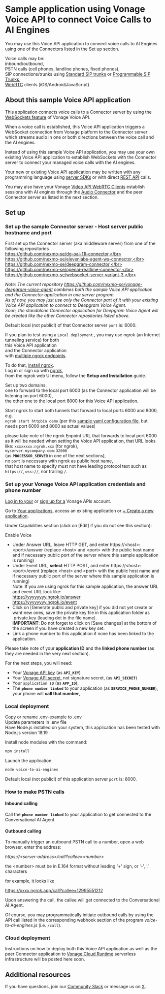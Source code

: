 # Sample application using Vonage Voice API to connect Voice Calls to AI Engines

You may use this Voice API application to connect voice calls to AI Engines using one of the Connectors listed in the Set up section.

Voice calls may be:</br>
inbound/outbound,</br>
PSTN calls (cell phones, landline phones, fixed phones),</br>
SIP connections/trunks using [Standard SIP trunks](https://developer.vonage.com/en/sip/overview) or [Programmable SIP Trunks](https://developer.vonage.com/en/voice/voice-api/concepts/programmable-sip),</br>
[WebRTC](https://developer.vonage.com/en/vonage-client-sdk/overview) clients (iOS/Android/JavaScript).</br>

## About this sample Voice API application

This application connects voice calls to a Connector server by using the [WebSockets feature](https://developer.vonage.com/en/voice/voice-api/concepts/websockets) of Vonage Voice API.</br>

When a voice call is established, this Voice API application triggers a WebSocket connection from Vonage platform to the Connector server which streams audio in one or both directions between the voice call and the AI engines. 

Instead of using this sample Voice API application, you may use your own existing Voice API application to establish WebSockets with the Connector server to connect your managed voice calls with the AI engines.

Your new or existing Voice API application may be written with any programming language using [server SDKs](https://developer.vonage.com/en/tools) or with direct [REST API](https://developer.vonage.com/en/api/voice) calls.

You may also have your Vonage [Video API WebRTC Clients](https://tokbox.com/developer/sdks/js/) establish sessions with AI engines through the [Audio Connector](https://tokbox.com/developer/guides/audio-connector) and the peer Connector server as listed in the next section.


## Set up

### Set up the sample Connector server - Host server public hostname and port

First set up the Connector server (aka middleware server) from one of the following repositories</br>
https://github.com/nexmo-se/dg-oai-11l-connector,</br>
https://github.com/nexmo-se/elevenlabs-agent-ws-connector,</br>
https://github.com/nexmo-se/deepgram-connector,</br>
https://github.com/nexmo-se/openai-realtime-connector,</br>
https://github.com/nexmo-se/websocket-server-variant-3.</br>

_Note:
The current repository https://github.com/nexmo-se/vonage-deepgram-voice-agent combines both the sample Voice API application and the Connector application in one server program.<br>
As of now, you may just use only the Connector part of it with your existing Voice API application to connect to Deepgram Voice Agent.<br>
Soon, the standalone Connector application for Deepgram Voice Agent will be created like the other Connector repositories listed above._

Default local (not public!) of that Connector server `port` is: 6000.

If you plan to test using a `Local deployment` , you may use ngrok (an Internet tunneling service) for both<br>
this Voice API application<br>
and the Connector application<br>
with [multiple ngrok endpoints](https://ngrok.com/docs/agent/config/v2/#tunnel-configurations).

To do that, [install ngrok](https://ngrok.com/downloads).<br>
Log in or sign up with [ngrok](https://ngrok.com/),<br>
from the ngrok web UI menu, follow the **Setup and Installation** guide.

Set up two domains,<br>
one to forward to the local port 6000 (as the Connector application will be listening on port 6000),<br>
the other one to the local port 8000 for this Voice API application.

Start ngrok to start both tunnels that forward to local ports 6000 and 8000, e.g.<br>
`ngrok start httpbin demo` (per this [sample yaml configuration file](https://ngrok.com/docs/agent/config/v2/#define-two-tunnels-named-httpbin-and-demo), but needs port 6000 and 8000 as actual values)

please take note of the ngrok Enpoint URL that forwards to local port 6000 as it will be needed when setting the Voice API application, that URL looks like:
`xxxxxxxx.ngrok.xxx` (for ngrok),<br>
`myserver.mycompany.com:32000`<br>
(as **`PROCESSOR_SERVER`** in one of the next sections),<br>
no `port` is necessary with ngrok as public host name,<br>
that host name to specify must not have leading protocol text such as `https://`, `wss://`, nor trailing `/`.

### Set up your Vonage Voice API application credentials and phone number

[Log in to your](https://dashboard.nexmo.com/sign-in) or [sign up for a](https://dashboard.nexmo.com/sign-up) Vonage APIs account.

Go to [Your applications](https://dashboard.nexmo.com/applications), access an existing application or [+ Create a new application](https://dashboard.nexmo.com/applications/new).

Under Capabilities section (click on [Edit] if you do not see this section):

Enable Voice
- Under Answer URL, leave HTTP GET, and enter https://\<host\>:\<port\>/answer (replace \<host\> and \<port\> with the public host name and if necessary public port of the server where this sample application is running)</br>
- Under Event URL, **select** HTTP POST, and enter https://\<host\>:\<port\>/event (replace \<host\> and \<port\> with the public host name and if necessary public port of the server where this sample application is running)</br>
Note: If you are using ngrok for this sample application, the answer URL and event URL look like:</br>
https://yyyyyyyy.ngrok.io/answer</br>
https://yyyyyyyy.ngrok.io/event</br> 	
- Click on [Generate public and private key] if you did not yet create or want new ones, save the private key file in this application folder as .private.key (leading dot in the file name).</br>
**IMPORTANT**: Do not forget to click on [Save changes] at the bottom of the screen if you have created a new key set.</br>
- Link a phone number to this application if none has been linked to the application.

Please take note of your **application ID** and the **linked phone number** (as they are needed in the very next section).

For the next steps, you will need:</br>
- Your [Vonage API key](https://dashboard.nexmo.com/settings) (as **`API_KEY`**)</br>
- Your [Vonage API secret](https://dashboard.nexmo.com/settings), not signature secret, (as **`API_SECRET`**)</br>
- Your `application ID` (as **`APP_ID`**),</br>
- The **`phone number linked`** to your application (as **`SERVICE_PHONE_NUMBER`**), your phone will **call that number**,</br>

### Local deployment

Copy or rename .env-example to .env<br>
Update parameters in .env file<br>
Have Node.js installed on your system, this application has been tested with Node.js version 18.19<br>

Install node modules with the command:<br>
 ```bash
npm install
```

Launch the application:<br>
```bash
node voice-to-ai-engines
```
Default local (not public!) of this application server `port` is: 8000.

### How to make PSTN calls

#### Inbound calling

Call the **`phone number linked`** to your application to get connected to the Conversational AI Agent.

#### Outbound calling

To manually trigger an outbound PSTN call to a number, open a web browser, enter the address:<br>

_https://\<server-address\>/call?callee=\<number\>_<br>

the \<number\> must be in E.164 format without leading '+' sign, or '-', '.' characters

for example, it looks like

https://xxxx.ngrok.app/call?callee=12995551212

Upon answering the call, the callee will get connected to the Conversational AI Agent.

Of course, you may programmatically initiate outbound calls by using the API call listed in the corresponding webhook section of the program _voice-to-ai-engines.js_ (i.e. `/call`).

### Cloud deployment

Instructions on how to deploy both this Voice API application as well as the peer Connector application to [Vonage Cloud Runtime](https://developer.vonage.com/en/vonage-cloud-runtime/getting-started/technical-details) serverless infrastructure will be posted here soon.

## Additional resources

If you have questions, join our [Community Slack](https://developer.vonage.com/community/slack) or message us on [X](https://twitter.com/VonageDev?adobe_mc=MCMID%3D61117212728348884173699984659581708157%7CMCORGID%3DA8833BC75245AF9E0A490D4D%2540AdobeOrg%7CTS%3D1740259490).



